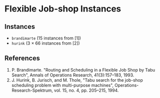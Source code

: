 # Flexible Job-shop Instances


## Instances

- `brandimarte` (15 instances from [1])
- `hurink` (3 × 66 instances from [2])

## References

1. P. Brandimarte. "Routing and Scheduling in a Flexible Job Shop by Tabu Search", Annals of Operations Research, 41(3):157–183, 1993.
2. J. Hurink, B. Jurisch, and M. Thole, "Tabu search for the job-shop scheduling problem with multi-purpose machines", Operations-Research-Spektrum, vol. 15, no. 4, pp. 205–215, 1994.
